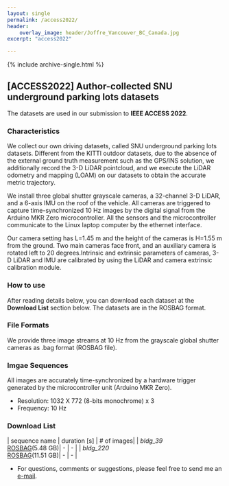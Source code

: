```yaml
---
layout: single
permalink: /access2022/
header: 
    overlay_image: header/Joffre_Vancouver_BC_Canada.jpg
excerpt: "access2022"

---
```


{% include archive-single.html %}
## [ACCESS2022] Author-collected SNU underground parking lots datasets
The datasets are used in our submission to **IEEE ACCESS 2022**.

### Characteristics
We collect our own driving datasets, called SNU underground parking lots datasets. 
Different from the KITTI outdoor datasets, due to the absence of the external ground truth measurement such as the GPS/INS solution, we additionally record the 3-D LiDAR pointcloud, and we execute the LiDAR odometry and mapping (LOAM) on our datasets to obtain the accurate metric trajectory. 

We install three global shutter grayscale cameras, a 32-channel 3-D LiDAR, and a 6-axis IMU on the roof of the vehicle. All cameras are triggered to capture time-synchronized 10 Hz images by the digital signal from the Arduino MKR Zero microcontroller. All the sensors and the microcontroller communicate to the Linux laptop computer by the ethernet interface.

Our camera setting has L=1.45 m and the height of the cameras is H=1.55 m from the ground. Two main cameras face front, and an auxiliary camera is rotated left to 20 degrees.Intrinsic and extrinsic parameters of cameras, 3-D LiDAR and IMU are calibrated by using the LiDAR and camera extrinsic calibration module.

### How to use
After reading details below, you can download each dataset at the **Download List** section below.
The datasets are in the ROSBAG format.

### File Formats
We provide three image streams at 10 Hz from the grayscale global shutter cameras as .bag format (ROSBAG file).

### Imgae Sequences
All images are accurately time-synchronized by a hardware trigger generated by the microcontroller unit (Arduino MKR Zero). 

* Resolution: 1032 X 772 (8-bits monochrome) x 3
* Frequency: 10 Hz 

### Download List
| sequence name | duration [s] | # of images|
| *bldg_39* <br> [ROSBAG][bldg_39_bag](5.48 GB)| - | - |
| *bldg_220* <br> [ROSBAG][bldg_220_bag](11.51 GB)| - | - |


* For questions, comments or suggestions, please feel free to send me an [e-mail][myemail].

[bldg_39_bag]: http://147.47.91.176:5000/sharing/VzibTIX8E
[bldg_220_bag]: http://147.47.91.176:5000/sharing/a2HL07pua

[myemail]: mailto:hyun91015@gmail.com
